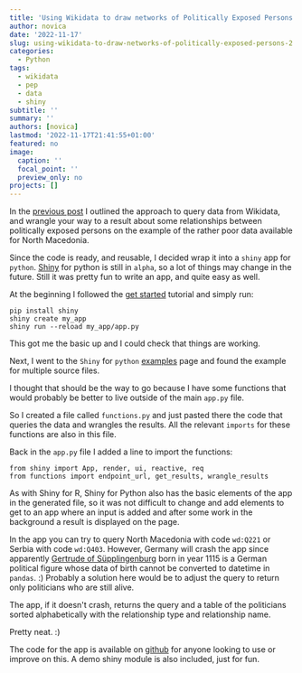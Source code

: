 ```yaml
---
title: 'Using Wikidata to draw networks of Politically Exposed Persons #2'
author: novica
date: '2022-11-17'
slug: using-wikidata-to-draw-networks-of-politically-exposed-persons-2
categories:
  - Python
tags:
  - wikidata
  - pep
  - data
  - shiny
subtitle: ''
summary: ''
authors: [novica]
lastmod: '2022-11-17T21:41:55+01:00'
featured: no
image:
  caption: ''
  focal_point: ''
  preview_only: no
projects: []
---
```



In the [previous post](/post/using-wikidata-to-draw-networks-of-politically-exposed-persons-1) I outlined the approach to query data from Wikidata, 
and wrangle your way to a result about some relationships between politically exposed 
persons on the example of the rather poor data available for North Macedonia. 

Since the code is ready, and reusable, I decided wrap it into a `shiny` app for `python`. 
[Shiny](https://shiny.rstudio.com/py/) for python is still in `alpha`, so a lot of things 
may change in the future. Still it was pretty fun to write an app, and quite easy as well.

At the beginning I followed the [get started](https://shiny.rstudio.com/py/docs/get-started.html) 
tutorial and simply run:

```
pip install shiny
shiny create my_app
shiny run --reload my_app/app.py
```

This got me the basic up and I could check that things are working. 

Next, I went to the `Shiny` for `python` [examples](https://shinylive.io/py/examples/#multiple-source-files) 
page and found the example for multiple source files. 

I thought that should be the way to go because I have some functions that would probably be 
better to live outside of the main `app.py` file.

So I created a file called `functions.py` and just pasted there the code that queries the data and 
wrangles the results. All the relevant `imports` for these functions are also in this file. 

Back in the `app.py` file I added a line to import the functions:

```
from shiny import App, render, ui, reactive, req
from functions import endpoint_url, get_results, wrangle_results
```

As with Shiny for R, Shiny for Python also has the basic elements of the app in the generated file, 
so it was not difficult to change and add elements to get to an app where an input is added and 
after some work in the background a result is displayed on the page. 

In the app you can try to query North Macedonia with code `wd:Q221` or Serbia with code `wd:Q403`. However, 
Germany will crash the app since apparently [Gertrude of Süpplingenburg](https://en.wikipedia.org/wiki/Gertrude_of_S%C3%BCpplingenburg) 
born in year 1115 is a German political figure whose data of birth cannot be converted to datetime in `pandas`. :)
Probably a solution here would be to adjust the query to return only politicians who are still alive. 

The app, if it doesn't crash, returns the query and a table of the politicians sorted alphabetically 
with the relationship type and relationship name. 

Pretty neat. :)

The code for the app is available on [github](https://github.com/novica/pyshinywikidata) for anyone looking to use or improve on this. A demo shiny module is also included, just for fun. 